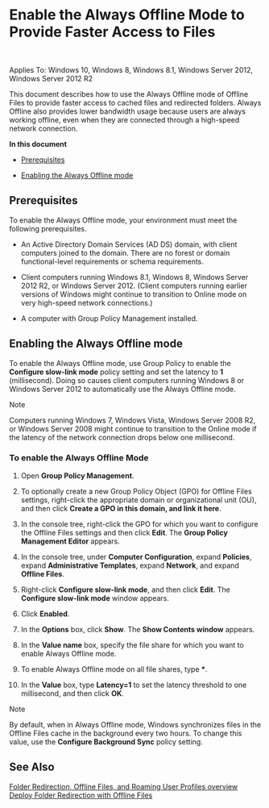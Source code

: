 ---
---
# Enable the Always Offline Mode to Provide Faster Access to Files

 


Applies To: Windows 10, Windows 8, Windows 8.1, Windows Server 2012, Windows Server 2012 R2

This document describes how to use the Always Offline mode of Offline Files to provide faster access to cached files and redirected folders. Always Offline also provides lower bandwidth usage because users are always working offline, even when they are connected through a high-speed network connection.

**In this document**

  - [Prerequisites]()

  - [Enabling the Always Offline mode]()

## Prerequisites

To enable the Always Offline mode, your environment must meet the following prerequisites.

  - An Active Directory Domain Services (AD DS) domain, with client computers joined to the domain. There are no forest or domain functional-level requirements or schema requirements.

  - Client computers running Windows 8.1, Windows 8, Windows Server 2012 R2, or Windows Server 2012. (Client computers running earlier versions of Windows might continue to transition to Online mode on very high-speed network connections.)

  - A computer with Group Policy Management installed.

## Enabling the Always Offline mode

To enable the Always Offline mode, use Group Policy to enable the **Configure slow-link mode** policy setting and set the latency to **1** (millisecond). Doing so causes client computers running Windows 8 or Windows Server 2012 to automatically use the Always Offline mode.


> [!NOTE]
> Computers running Windows 7, Windows Vista, Windows Server 2008 R2, or Windows Server 2008 might continue to transition to the Online mode if the latency of the network connection drops below one millisecond.


### To enable the Always Offline Mode

1.  Open **Group Policy Management**.

2.  To optionally create a new Group Policy Object (GPO) for Offline Files settings, right-click the appropriate domain or organizational unit (OU), and then click **Create a GPO in this domain, and link it here**.

3.  In the console tree, right-click the GPO for which you want to configure the Offline Files settings and then click **Edit**. The **Group Policy Management Editor** appears.

4.  In the console tree, under **Computer Configuration**, expand **Policies**, expand **Administrative Templates**, expand **Network**, and expand **Offline Files**.

5.  Right-click **Configure slow-link mode**, and then click **Edit**. The **Configure slow-link mode** window appears.

6.  Click **Enabled**.

7.  In the **Options** box, click **Show**. The **Show Contents window** appears.

8.  In the **Value name** box, specify the file share for which you want to enable Always Offline mode.

9.  To enable Always Offline mode on all file shares, type **\***.

10. In the **Value** box, type **Latency=1** to set the latency threshold to one millisecond, and then click **OK**.


> [!NOTE]
> By default, when in Always Offline mode, Windows synchronizes files in the Offline Files cache in the background every two hours. To change this value, use the <STRONG>Configure Background Sync</STRONG> policy setting.


## See Also

[Folder Redirection, Offline Files, and Roaming User Profiles overview](hh848267\(v=ws.11\).md)  
[Deploy Folder Redirection with Offline Files](jj649078\(v=ws.11\).md)